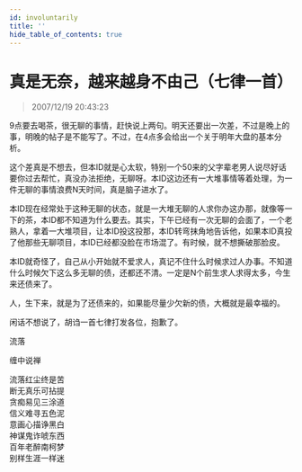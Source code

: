 ```yaml
---
id: involuntarily
title: ''
hide_table_of_contents: true
---
```


# 真是无奈，越来越身不由己（七律一首）

> 2007/12/19 20:43:23

<div style={{fontSize: '18px', fontWeight: 'normal', textAlign: 'left', lineHeight: '180%'}}>

9点要去喝茶，很无聊的事情，赶快说上两句。明天还要出一次差，不过是晚上的事，明晚的帖子是不能写了。不过，在4点多会给出一个关于明年大盘的基本分析。
 
这个差真是不想去，但本ID就是心太软，特别一个50来的父字辈老男人说尽好话要你过去帮忙，真没办法拒绝，无聊呀。本ID这边还有一大堆事情等着处理，为一件无聊的事情浪费N天时间，真是脑子进水了。
 
本ID现在经常处于这种无聊的状态，就是一大堆无聊的人求你办这办那，就像等一下的茶，本ID都不知道为什么要去。其实，下午已经有一次无聊的会面了，一个老熟人，拿着一大堆项目，让本ID投这投那，本ID转弯抹角地告诉他，如果本ID真投了他那些无聊项目，本ID已经都没脸在市场混了。有时候，就不想撕破那脸皮。
 
本ID就奇怪了，自己从小开始就不爱求人，真记不住什么时候求过人办事。不知道什么时候欠下这么多无聊的债，还都还不清。一定是N个前生求人求得太多，今生来还债来了。
 
人，生下来，就是为了还债来的，如果能尽量少欠新的债，大概就是最幸福的。
 
闲话不想说了，胡诌一首七律打发各位，抱歉了。
</div>

<div style={{color:'#FF0000', fontSize: '56px', fontWeight: 'bold', textAlign: 'center', lineHeight: '150%'}}>

流落
</div>

<div style={{color:'#FF0000', fontSize: '32px', fontWeight: 'bold', textAlign: 'center', lineHeight: '150%'}}>

缠中说禅
</div>

<div style={{color:'#FF0000', fontSize: '32px', fontWeight: 'bold', textAlign: 'center', lineHeight: '180%'}}>

流落红尘终是苦<br/>
断无真乐可拈提<br/>
贪痴易见三涂道<br/>
信义难寻五色泥<br/>
意画心描诤黑白<br/>
神谋鬼诈唬东西<br/>
百年老醉南柯梦<br/>
别样生涯一样迷
</div>
